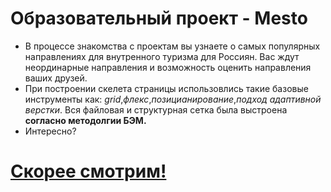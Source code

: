 # Образовательный проект - Mesto  
* В процессе знакомства с проектам вы узнаете о самых популярных направлениях для внутренного туризма для Россиян. Вас ждут неординарные направления и возможность оценить направления ваших друзей. 
* При построении скелета страницы использовлись такие базовые инструменты как: *grid*,*флекс*,*позицианирование*,*подход адаптивной верстки*. Вся файловая и структурная сетка была выстроена **согласно методолгии БЭМ.**
* Интересно?  
#  [Cкорее смотрим!]( https://amiulu.github.io/mesto/)
